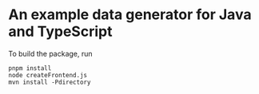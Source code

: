 # An example data generator for Java and TypeScript

To build the package, run
```
pnpm install
node createFrontend.js
mvn install -Pdirectory
```
